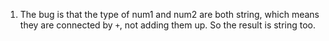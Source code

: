 1. The bug is that the type of num1 and num2 are both string, which means they are connected by
```+```, not adding them up. So the result is string too.

